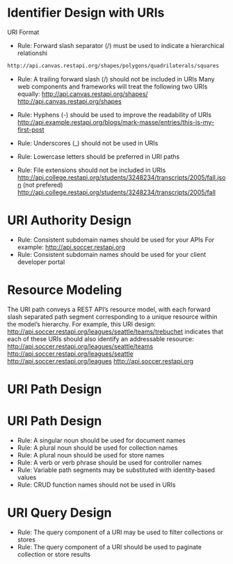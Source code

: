 # Identifier Design with URIs

URI Format

* Rule: Forward slash separator (/) must be used to indicate a hierarchical relationshi
```xml
http://api.canvas.restapi.org/shapes/polygons/quadrilaterals/squares
```
* Rule: A trailing forward slash (/) should not be included in URIs
Many web components and frameworks will treat the following two URIs equally:
http://api.canvas.restapi.org/shapes/
http://api.canvas.restapi.org/shapes

* Rule: Hyphens (-) should be used to improve the readability of URIs
http://api.example.restapi.org/blogs/mark-masse/entries/this-is-my-first-post

* Rule: Underscores (_) should not be used in URIs 
* Rule: Lowercase letters should be preferred in URI paths 
* Rule: File extensions should not be included in URIs 
http://api.college.restapi.org/students/3248234/transcripts/2005/fall.json (not prefered)
http://api.college.restapi.org/students/3248234/transcripts/2005/fall 

# URI Authority Design
* Rule: Consistent subdomain names should be used for your APIs
For example:
http://api.soccer.restapi.org
* Rule: Consistent subdomain names should be used for your client developer portal


# Resource Modeling
The URI path conveys a REST API’s resource model, with each forward slash separated
path segment corresponding to a unique resource within the model’s hierarchy. For
example, this URI design:
http://api.soccer.restapi.org/leagues/seattle/teams/trebuchet
indicates that each of these URIs should also identify an addressable resource:
http://api.soccer.restapi.org/leagues/seattle/teams
http://api.soccer.restapi.org/leagues/seattle
http://api.soccer.restapi.org/leagues
http://api.soccer.restapi.org


# URI Path Design

# URI Path Design 
* Rule: A singular noun should be used for document names 
* Rule: A plural noun should be used for collection names 
* Rule: A plural noun should be used for store names 
* Rule: A verb or verb phrase should be used for controller names 
* Rule: Variable path segments may be substituted with identity-based values 
* Rule: CRUD function names should not be used in URIs 

# URI Query Design 
* Rule: The query component of a URI may be used to filter collections or stores 
* Rule: The query component of a URI should be used to paginate collection or store results 
